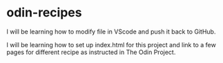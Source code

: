 # odin-recipes
I will be learning how to modify file in VScode and push it back to GitHub.

I will be learning how to set up index.html for this project and link to a few pages for different recipe as instructed in The Odin Project.